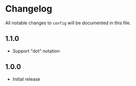 # Changelog

All notable changes to `config` will be documented in this file.

## 1.1.0
- Support "dot" notation

## 1.0.0

- Initial release

